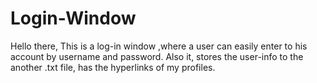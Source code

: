 # Login-Window
Hello there, This is a log-in window ,where a user can easily enter to his account by  username and password. Also it, stores the user-info to the another .txt file, has the hyperlinks of my profiles.
